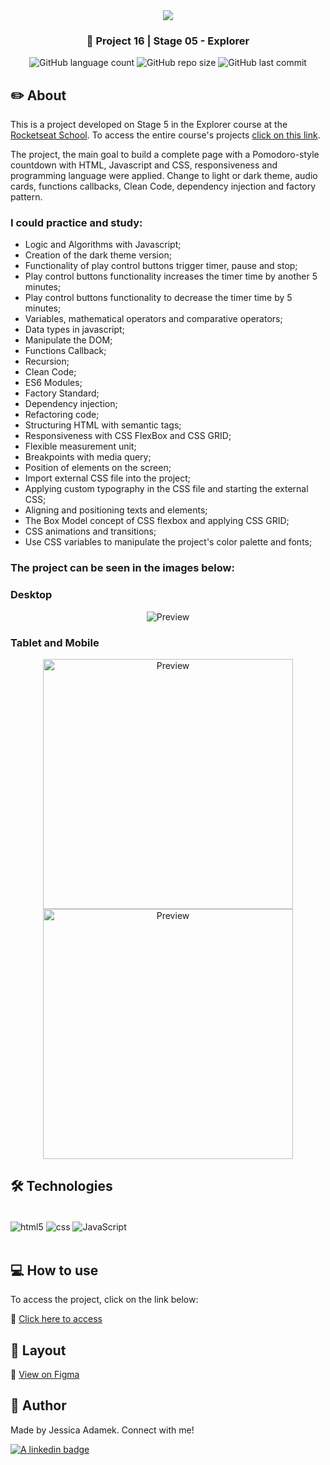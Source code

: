 <div align="center">
   <img src="https://www.rocketseat.com.br/assets/logos/explorer.svg" />
</div>
<h3 align="center">🚀 Project 16 | Stage 05 - Explorer</h3>

<div align="center">
  <img alt="GitHub language count" src="https://img.shields.io/github/languages/count/jeadamek/focustimer-2-dark">

  <img alt="GitHub repo size" src="https://img.shields.io/github/repo-size/jeadamek/focustimer-2-dark">
  
  <img alt="GitHub last commit" src="https://img.shields.io/github/last-commit/jeadamek/focustimer-2-dark?color=%231280BF">

 <!-- <a href="https://jeadamek.github.io/focustimer-2-dark/"> ▶️ Access Project </a> -->
</div>  

## ✏️ About

This is a project developed on Stage 5 in the Explorer course at the [Rocketseat School](https://www.rocketseat.com.br/). To access the entire course's projects [click on this link](https://github.com/jeadamek/explorer-rocketseat). 


The project, the main goal to build a complete page with a Pomodoro-style countdown with HTML, Javascript and CSS, responsiveness and programming language were applied. Change to light or dark theme, audio cards, functions callbacks, Clean Code, dependency injection and factory pattern.


### I could practice and study:
- Logic and Algorithms with Javascript;
- Creation of the dark theme version;
- Functionality of play control buttons trigger timer, pause and stop;
- Play control buttons functionality increases the timer time by another 5 minutes;
- Play control buttons functionality to decrease the timer time by 5 minutes;
- Variables, mathematical operators and comparative operators;
- Data types in javascript;
- Manipulate the DOM;
- Functions Callback;
- Recursion;
- Clean Code;
- ES6 Modules;
- Factory Standard;
- Dependency injection;
- Refactoring code;
- Structuring HTML with semantic tags;
- Responsiveness with CSS FlexBox and CSS GRID;
- Flexible measurement unit;
- Breakpoints with media query;
- Position of elements on the screen;
- Import external CSS file into the project;
- Applying custom typography in the CSS file and starting the external CSS;
- Aligning and positioning texts and elements;
- The Box Model concept of CSS flexbox and applying CSS GRID;
- CSS animations and transitions;
- Use CSS variables to manipulate the project's color palette and fonts;


### The project can be seen in the images below:<br/>

### Desktop
<div align='center'>
  <img src="https://user-images.githubusercontent.com/78454317/218205972-955ab873-8218-4466-8ebf-7d0d3d217765.gif" alt="Preview">
</div>

### Tablet and Mobile
<div align='center'>
  <img src="https://user-images.githubusercontent.com/78454317/218206033-68105798-f872-480a-bdab-bc0b91becce0.gif" height='400' alt="Preview">
  <img src="https://user-images.githubusercontent.com/78454317/218206026-9c02e23e-0782-42d1-b6cd-e65b25e5048d.gif" height='400' alt="Preview" style="margin:0 20px;">
</div>

## 🛠️ Technologies

<div style="display: inline_block"><br/>
  <img align="center" alt="html5" src="https://img.shields.io/badge/HTML5-E34F26?style=for-the-badge&logo=html5&logoColor=white" />
  <img align="center" alt="css" src="https://img.shields.io/badge/CSS3-1572B6?style=for-the-badge&logo=css3&logoColor=white" />
  <img align="center" alt="JavaScript" src="https://img.shields.io/badge/JavaScript-323330?style=for-the-badge&logo=javascript&logoColor=F7DF1E" />
</div>
</br>


## 💻 How to use

To access the project, click on the link below:

🔗 [Click here to access](https://jeadamek.github.io/focustimer-2-dark/)


## 🎨 Layout
🔗 [View on Figma](https://www.figma.com/file/4Fc4yAaUI50y7ccvJy8zOt/Stage-05---Dark-Mode-FocusTimer-(Copy)?node-id=0%3A1&t=peEoB5OeBsbjiLaZ-1)


## 🎯 Author

<p>
	Made by Jessica Adamek. Connect with me! 	
</p>
<div>
  <a href="https://www.linkedin.com/in/jessica-adamek/" target="_blank">
    <img src="https://img.shields.io/badge/LinkedIn-0077B5?style=for-the-badge&logo=linkedin&logoColor=white" alt="A linkedin badge">
  </a>  
</div>
